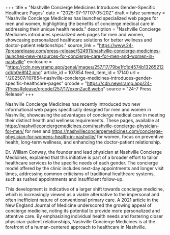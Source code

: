 +++
title = "Nashville Concierge Medicines Introduces Gender-Specific Healthcare Pages"
date = "2025-07-17T07:05:20Z"
draft = false
summary = "Nashville Concierge Medicines has launched specialized web pages for men and women, highlighting the benefits of concierge medical care in addressing their unique health needs."
description = "Nashville Concierge Medicines introduces specialized web pages for men and women, showcasing personalized healthcare solutions for better wellness and doctor-patient relationships."
source_link = "https://www.24-7pressrelease.com/press-release/524911/nashville-concierge-medicines-launches-new-resources-for-concierge-care-for-men-and-women-in-nashville"
enclosure = "https://cdn.newsramp.app/genai/images/257/17/79be1fc1d4574b13265212cdbb0e8f42.png"
article_id = 107854
feed_item_id = 17140
url = "/202507/107854-nashville-concierge-medicines-introduces-gender-specific-healthcare-pages"
qrcode = "https://cdn.newsramp.app/24-7PressRelease/qrcode/257/17/oxenZac8.webp"
source = "24-7 Press Release"
+++

<p>Nashville Concierge Medicines has recently introduced two new informational web pages specifically designed for men and women in Nashville, showcasing the advantages of concierge medical care in meeting their distinct health and wellness requirements. These pages, available at <a href='https://nashvilleconciergemedicines.com/nashville-concierge-physician-for-men/' rel='nofollow' target='_blank'>https://nashvilleconciergemedicines.com/nashville-concierge-physician-for-men/</a> for men and <a href='https://nashvilleconciergemedicines.com/concierge-physician-for-womens-health-in-nashville/' rel='nofollow' target='_blank'>https://nashvilleconciergemedicines.com/concierge-physician-for-womens-health-in-nashville/</a> for women, focus on preventive health, long-term wellness, and enhancing the doctor-patient relationship.</p><p>Dr. William Conway, the founder and lead physician at Nashville Concierge Medicines, explained that this initiative is part of a broader effort to tailor healthcare services to the specific needs of each gender. The concierge model offered by the clinic includes next-day appointments and longer visit times, addressing common criticisms of traditional healthcare systems, such as rushed appointments and insufficient follow-up.</p><p>This development is indicative of a larger shift towards concierge medicine, which is increasingly viewed as a viable alternative to the impersonal and often inefficient nature of conventional primary care. A 2021 article in the New England Journal of Medicine underscored the growing appeal of concierge medicine, noting its potential to provide more personalized and attentive care. By emphasizing individual health needs and fostering closer physician-patient relationships, Nashville Concierge Medicines is at the forefront of a human-centered approach to healthcare in Nashville.</p>